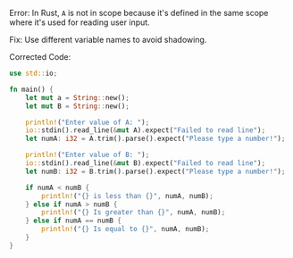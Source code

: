 Error: In Rust, `A` is not in scope because it's defined in the same scope where it's used for reading user input.

Fix: Use different variable names to avoid shadowing.

Corrected Code:

```rs
use std::io;

fn main() {
    let mut a = String::new();
    let mut B = String::new();

    println!("Enter value of A: ");
    io::stdin().read_line(&mut A).expect("Failed to read line");
    let numA: i32 = A.trim().parse().expect("Please type a number!");

    println!("Enter value of B: ");
    io::stdin().read_line(&mut B).expect("Failed to read line");
    let numB: i32 = B.trim().parse().expect("Please type a number!");

    if numA < numB {
        println!("{} is less than {}", numA, numB);
    } else if numA > numB {
        println!("{} Is greater than {}", numA, numB);
    } else if numA == numB {
        println!("{} Is equal to {}", numA, numB);
    }
}
```
